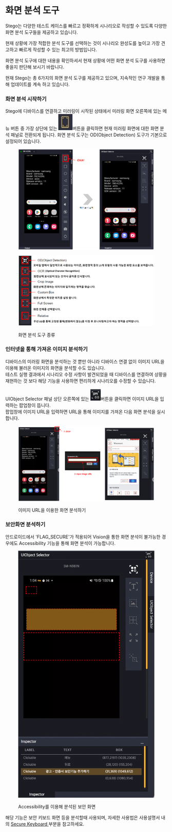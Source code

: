 # 화면 분석 도구

Stego는 다양한 테스트 케이스를 빠르고 정확하게 시나리오로 작성할 수 있도록 다양한 화면 분석 도구들을 제공하고 있습니다.

현재 상황에 가장 적합한 분석 도구를 선택하는 것이 시나리오 완성도를 높이고 가장 견고하고 빠르게 작성할 수 있는 최고의 방법입니다.

화면 분석 도구에 대한 내용을 확인하셔서 현재 상황에 어떤 화면 분석 도구를 사용하면 좋을지 판단해 보시기 바랍니다.

현재 Stego는 총 6가지의 화면 분석 도구를 제공하고 있으며, 지속적인 연구 개발을 통해 업데이트를 계속 하고 있습니다.

### 화면 분석 시작하기

Stego에 디바이스를 연결하고 미러링이 시작된 상태에서 미러링 화면 오른쪽에 있는 메뉴 버튼 중 가장 상단에 있는 <img src="../.gitbook/assets/image (120).png" alt="" data-size="line">버튼을 클릭하면 현재 미러링 화면에 대한 화면 분석 패널로 전환되게 됩니다. 화면 분석 도구는 OD(Object Detection) 도구가 기본으로 설정되어 있습니다.&#x20;

<figure><img src="../.gitbook/assets/image (94).png" alt=""><figcaption></figcaption></figure>

<figure><img src="../.gitbook/assets/image (46).png" alt=""><figcaption><p>화면 분석 도구 종류</p></figcaption></figure>

### 인터넷을 통해 가져온 이미지 분석하기&#x20;

디바이스의 미러링 화면을 분석하는 것 뿐만 아니라 디바이스 연결 없이 이미지 URL을 이용해 불러온 이미지의 화면을 분석할 수도 있습니다.\
테스트 실행 결과에서 시나리오 수정 사항이 발견되었을 때 디바이스를 연결하여 상황을 재현하는 것 보다 해당 기능을 사용하면 편리하게 시나리오를 수정할 수 있습니다. \
\
UIObject Selector 패널 상단 오른쪽에 있는 <img src="../.gitbook/assets/image (168).png" alt="" data-size="line">버튼을 클릭하면 이미지 URL을 입력하는 팝업창이 뜹니다. \
팝업창에 이미지 URL을 입력하면 URL을 통해 이미지를 가져온 다음 화면 분석을 실시합니다.

<figure><img src="../.gitbook/assets/image (63).png" alt=""><figcaption><p>이미지 URL을 이용한 화면 분석하기 </p></figcaption></figure>



### 보안화면 분석하기

안드로이드에서 'FLAG\_SECURE'가 적용되어 Vision을 통한 화면 분석이 불가능한 경우에도 Accessibility 기능을 통해 화면 분석이 가능합니다.

<figure><img src="../.gitbook/assets/스크린샷 2022-10-17 오후 1.06.44.png" alt=""><figcaption><p>Accessibility를 이용해 분석된 보안 화면</p></figcaption></figure>

해당 기능은 보안 키보드 화면 등을 분석할때 사용되며, 자세한 사용법은 사용설명서 내의 [Secure Keyboard ](../actions/motion.md#secure)부분을 참고하세요.

